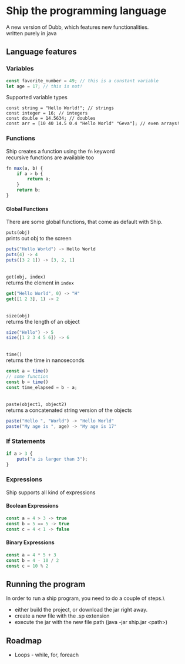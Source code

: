 
# Ship the programming language
A new version of Dubb, which features new functionalities.\
written purely in java

## Language features

### Variables
```javascript
const favorite_number = 49; // this is a constant variable
let age = 17; // this is not!
```
Supported variable types
```
const string = "Hello World!"; // strings
const integer = 16; // integers
const double = 14.5634; // doubles
const arr = [10 40 14.5 0.4 "Hello World" "Geva"]; // even arrays!
```

### Functions
Ship creates a function using the `fn` keyword\
recursive functions are available too
```javascript
fn max(a, b) {
    if a > b { 
        return a;
    }
    return b;
}
```

#### Global Functions
There are some global functions, that come as default with Ship.

`puts(obj)`\
prints out obj to the screen
```javascript
puts("Hello World") -> Hello World
puts(4) -> 4
puts([3 2 1]) -> [3, 2, 1]
```
\
`get(obj, index)`\
returns the element in `index`
```javascript
get("Hello World", 0) -> "H"
get([1 2 3], 1) -> 2
```
\
`size(obj)`\
returns the length of an object
```javascript
size("Hello") -> 5
size([1 2 3 4 5 6]) -> 6
```
\
`time()`\
returns the time in nanoseconds
```javascript
const a = time()
// some function
const b = time()
const time_elapsed = b - a;
```
\
`paste(object1, object2)`\
returns a concatenated string version of the objects
```javascript
paste("Hello ", "World") -> "Hello World"
paste("My age is ", age) -> "My age is 17"
```

### If Statements
```javascript
if a > 3 {
    puts("a is larger than 3");
}
```


### Expressions
Ship supports all kind of expressions

#### Boolean Expressions
```javascript
const a = 4 > 3 -> true
const b = 5 == 5 -> true
const c = 4 < 1 -> false
```

#### Binary Expressions
```javascript
const a = 4 * 5 + 3
const b = 4 - 10 / 2
const c = 10 % 2
```

## Running the program
In order to run a ship program, you need to do a couple of steps.\
 - either build the project, or download the jar right away.
 - create a new file with the .sp extension
 - execute the jar with the new file path (java -jar ship.jar \<path\>)



## Roadmap
- Loops - while, for, foreach

